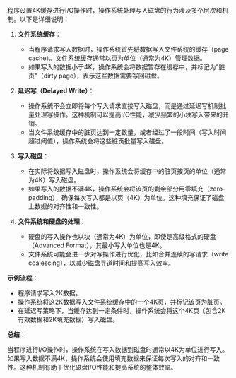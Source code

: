 程序设置4K缓存进行I/O操作时，操作系统处理写入磁盘的行为涉及多个层次和机制。以下是详细说明：

1. **文件系统缓存**：
    - 当程序请求写入数据时，操作系统首先将数据写入文件系统的缓存（page cache）。文件系统缓存通常以页为单位（通常为4K）管理数据。
    - 如果写入的数据小于4K，操作系统会将数据暂存在缓存中，并标记为"脏页"（dirty page），表示这些数据需要写回磁盘。

2. **延迟写（Delayed Write）**：
    - 操作系统不会立即将每个写入请求直接写入磁盘，而是通过延迟写机制批量处理写操作。这种机制可以提高I/O性能，减少频繁的小块写入带来的开销。
    - 当文件系统缓存中的脏页达到一定数量，或者经过了一段时间（写入时间超过阈值），操作系统会将这些脏页批量写入磁盘。

3. **写入磁盘**：
    - 在实际将数据写入磁盘时，操作系统会将缓存中的脏页按页的单位（通常为4K）写入磁盘。
    - 如果写入的数据不满4K，操作系统会将该页的剩余部分用零填充（zero-padding），确保每次写入都是以页（4K）为单位。这种填充保证了磁盘上数据的对齐性和一致性。

4. **文件系统和硬盘的处理**：
    - 硬盘的写入操作也以块（通常为4K）为单位，即使是高级格式的硬盘（Advanced Format），其最小写入单位也是4K。
    - 文件系统可能会进一步对写操作进行优化，比如合并连续的写请求（write coalescing），以减少磁盘寻道时间和提高写入效率。

**示例流程**：

- 程序请求写入2K数据。
- 操作系统将这2K数据写入文件系统缓存中的一个4K页，并标记该页为脏页。
- 在延迟写策略下，当缓存达到一定条件时，操作系统会将这个4K页（包含2K有效数据和2K填充数据）写入磁盘。

**总结**：

当程序进行I/O操作时，操作系统在写入数据到磁盘时通常以4K为单位进行写入。如果写入数据不满4K，操作系统会使用填充数据来保证每次写入的对齐和一致性。这种机制有助于优化磁盘I/O性能和提高系统的整体效率。